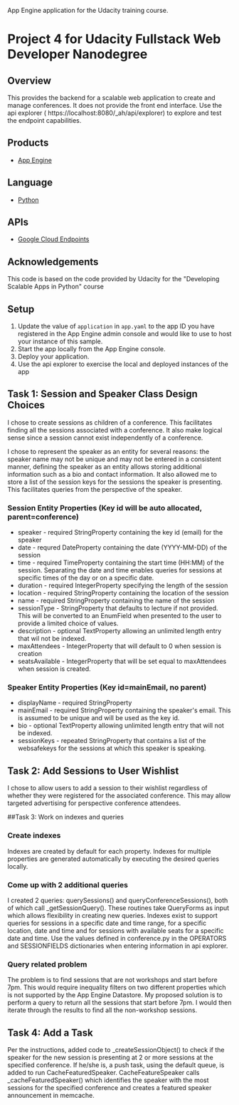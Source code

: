 App Engine application for the Udacity training course.

# Project 4 for Udacity Fullstack Web Developer Nanodegree
## Overview
This provides the backend for a scalable web application to create and manage conferences.  It does not provide the front end interface.  Use the api explorer (
https://localhost:8080/_ah/api/explorer) to explore and test the endpoint capabilities.
## Products
- [App Engine][1]

## Language
- [Python][2]

## APIs
- [Google Cloud Endpoints][3]

## Acknowledgements
This code is based on the code provided by Udacity for the "Developing Scalable Apps in Python" course

##  Setup
1. Update the value of `application` in `app.yaml` to the app ID you
   have registered in the App Engine admin console and would like to use to host
   your instance of this sample.
1. Start the app locally from the App Engine console.
1. Deploy your application.
1. Use the api explorer to exercise the local and deployed instances of the app

## Task 1: Session and Speaker Class Design Choices
I chose to create sessions as children of a conference.  This facilitates finding all the sessions associated with a conference.  It also make logical sense since a session cannot exist independently of a conference.

I chose to represent the speaker as an entity for several reasons: the speaker name may not be unique and may not be entered in a consistent manner, defining the speaker as an entity allows storing additional information such as a bio and contact information. It also allowed me to store a list of the session keys for the sessions the speaker is presenting. This facilitates queries from the perspective of the speaker.

### Session Entity Properties (Key id will be auto allocated, parent=conference)
* speaker - required StringProperty containing the key id (email) for the speaker
* date - requred DateProperty containing the date (YYYY-MM-DD) of the session
* time - required TimeProperty containing the start time (HH:MM) of the session.  Separating the date and time enables queries for sessions at specific times of the day or on a specific date.
* duration - required IntegerProperty specifying the length of the session
* location - required StringProperty containing the location of the session
* name - required StringProperty containing the name of the session
* sessionType - StringProperty that defaults to lecture if not provided.  This will be converted to an EnumField when presented to the user to provide a limited choice of values.
* description - optional TextProperty allowing an unlimited length entry that wil not be indexed.
* maxAttendees - IntegerProperty that will default to 0 when session is creation
* seatsAvailable - IntegerProperty that will be set equal to maxAttendees when session is created.

### Speaker Entity Properties (Key id=mainEmail, no parent)
* displayName - required StringProperty 
* mainEmail - required StringProperty containing the speaker's email.  This is assumed to be unique and will be used as the key id.
* bio - optional TextProperty allowing unlimited length entry that will not be indexed.
* sessionKeys - repeated StringProperty that contains a list of the websafekeys for the sessions at which this speaker is speaking.  

## Task 2: Add Sessions to User Wishlist
I chose to allow users to add a session to their wishlist regardless of whether they were registered for the associated conference.  This may allow targeted advertising for perspective conference attendees.

##Task 3: Work on indexes and queries

### Create indexes
Indexes are created by default for each property.  Indexes for multiple properties are generated automatically by executing the desired queries locally.

### Come up with 2 additional queries
I created 2 queries: querySessions() and queryConferenceSessions(), both of which call _getSessionQuery().  These routines take QueryForms as input which allows flexibility in creating new queries.  Indexes exist to support queries for sessions in a specific date and time range, for a specific location, date and time and for sessions with available seats for a specific date and time.  Use the values defined in conference.py in the OPERATORS and SESSIONFIELDS dictionaries when entering information in api explorer.

### Query related problem
The problem is to find sessions that are not workshops and start before 7pm.  This would require inequality filters on two different properties which is not supported by the App Engine Datastore.  My proposed solution is to perform a query to return all the sessions that start before 7pm.  I would then iterate through the results to find all the non-workshop sessions.

## Task 4: Add a Task
Per the instructions, added code to _createSessionObject() to check if the speaker for the new session is presenting at 2 or more sessions at the specified conference.  If he/she is, a push task, using the default queue, is added to run CacheFeaturedSpeaker.  CacheFeatureSpeaker calls _cacheFeaturedSpeaker() which identifies the speaker with the most sessions for the specified conference and creates a featured speaker announcement in memcache.



[1]: https://developers.google.com/appengine
[2]: http://python.org
[3]: https://developers.google.com/appengine/docs/python/endpoints/
[4]: https://console.developers.google.com/
[5]: https://localhost:8080/_ah/api/explorer
[6]: https://developers.google.com/appengine/docs/python/endpoints/endpoints_tool

